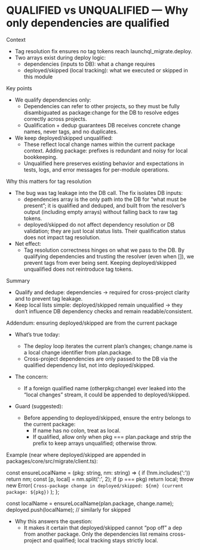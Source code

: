 # QUALIFIED vs UNQUALIFIED — Why only dependencies are qualified

Context
- Tag resolution fix ensures no tag tokens reach launchql_migrate.deploy.
- Two arrays exist during deploy logic:
  - dependencies (inputs to DB): what a change requires
  - deployed/skipped (local tracking): what we executed or skipped in this module

Key points
- We qualify dependencies only:
  - Dependencies can refer to other projects, so they must be fully disambiguated as package:change for the DB to resolve edges correctly across projects.
  - Qualification + dedup guarantees DB receives concrete change names, never tags, and no duplicates.
- We keep deployed/skipped unqualified:
  - These reflect local change names within the current package context. Adding package: prefixes is redundant and noisy for local bookkeeping.
  - Unqualified here preserves existing behavior and expectations in tests, logs, and error messages for per-module operations.

Why this matters for tag resolution
- The bug was tag leakage into the DB call. The fix isolates DB inputs:
  - dependencies array is the only path into the DB for “what must be present”; it is qualified and deduped, and built from the resolver’s output (including empty arrays) without falling back to raw tag tokens.
  - deployed/skipped do not affect dependency resolution or DB validation; they are just local status lists. Their qualification status does not impact tag resolution.
- Net effect:
  - Tag resolution correctness hinges on what we pass to the DB. By qualifying dependencies and trusting the resolver (even when []), we prevent tags from ever being sent. Keeping deployed/skipped unqualified does not reintroduce tag tokens.

Summary
- Qualify and dedupe: dependencies → required for cross-project clarity and to prevent tag leakage.
- Keep local lists simple: deployed/skipped remain unqualified → they don’t influence DB dependency checks and remain readable/consistent.
  
Addendum: ensuring deployed/skipped are from the current package

- What’s true today:
  - The deploy loop iterates the current plan’s changes; change.name is a local change identifier from plan.package.
  - Cross-project dependencies are only passed to the DB via the qualified dependency list, not into deployed/skipped.

- The concern:
  - If a foreign qualified name (otherpkg:change) ever leaked into the “local changes” stream, it could be appended to deployed/skipped.

- Guard (suggested):
  - Before appending to deployed/skipped, ensure the entry belongs to the current package:
    - If name has no colon, treat as local.
    - If qualified, allow only when pkg === plan.package and strip the prefix to keep arrays unqualified; otherwise throw.

Example (near where deployed/skipped are appended in packages/core/src/migrate/client.ts):

  const ensureLocalName = (pkg: string, nm: string) => {
    if (!nm.includes(':')) return nm;
    const [p, local] = nm.split(':', 2);
    if (p === pkg) return local;
    throw new Error(
      `Cross-package change in deployed/skipped: ${nm} (current package: ${pkg})`
    );
  };

  const localName = ensureLocalName(plan.package, change.name);
  deployed.push(localName); // similarly for skipped

- Why this answers the question:
  - It makes it certain that deployed/skipped cannot “pop off” a dep from another package. Only the dependencies list remains cross-project and qualified; local tracking stays strictly local.
